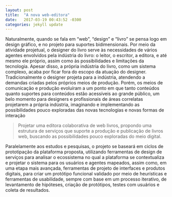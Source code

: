 ```yaml
---
layout: post
title:  "A nova web-editora"
date:   2017-03-19 00:43:52 -0300
categories: jekyll update
---
```


Naturalmente, quando se fala em “web", “design” e “livro” se pensa logo em design gráfico, e no projeto para suportes bidimensionais. Por meio da atividade projetual, o designer do livro serve às necessidades de vários agentes envolvidos pela indústria do livro: o leitor, o escritor, a editora, e até mesmo ele próprio, assim como às possibilidades e limitações da tecnologia. Apesar disso, a própria indústria do livro, como um sistema complexo, acaba por ficar fora do escopo da atuação do designer. Tradicionalmente o designer projeta para a indústria, atendendo a demandas criadas pelos próprios meios de produção. Porém, os meios de comunicação e produção evoluíram a um ponto em que tanto conteúdos quanto suportes para conteúdos estão acessíveis ao grande público, um belo momento para designers e profissionais de áreas correlatas projetarem a própria indústria, imaginando e implementando as possibilidades pouco exploradas das novas tecnologias e novas formas de interação


> Projetar uma editora colaborativa de web livros, propondo uma estrutura de serviços que suporte a produção e publicação de livros web, buscando as possibilidades pouco exploradas do meio digital.


Paralelamente aos estudos e pesquisas, o projeto se baseará em ciclos de prototipação da plataforma proposta, utilizando ferramentas de design de serviços para analisar o ecossistema no qual a plataforma se contextualiza e projetar o sistema para os usuários e agentes mapeados, assim como, em uma etapa mais avançada, ferramentas de projeto de interfaces e produtos digitais, para criar um protótipo funcional validado por meio de heurísticas e ferramentas de usabilidade, sempre com base em um processo iterativo, de levantamento de hipóteses, criação de protótipos, testes com usuários e coleta de resultados.

[jekyll-docs]: http://jekyllrb.com/docs/home
[jekyll-gh]:   https://github.com/jekyll/jekyll
[jekyll-talk]: https://talk.jekyllrb.com/
